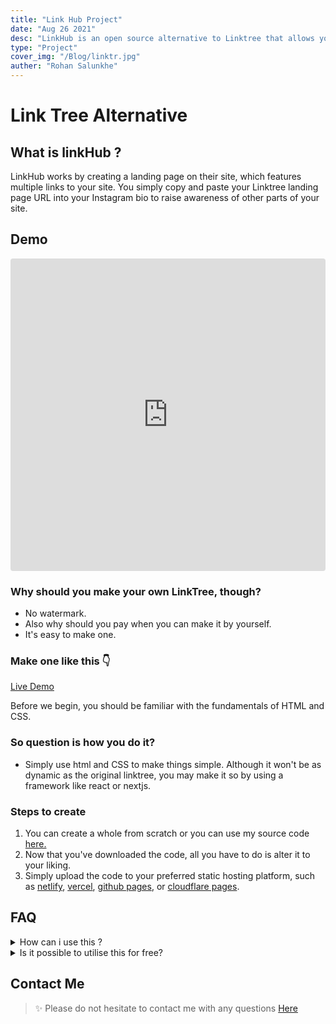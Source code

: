 ```yaml
---
title: "Link Hub Project"
date: "Aug 26 2021"
desc: "LinkHub is an open source alternative to Linktree that allows you to store all of your social links in one location."
type: "Project"
cover_img: "/Blog/linktr.jpg"
auther: "Rohan Salunkhe"
---
```


# Link Tree Alternative

## What is linkHub ?

LinkHub works by creating a landing page on their site, which features multiple links to your site. You simply copy and paste your Linktree landing page URL into your Instagram bio to raise awareness of other parts of your site.

## Demo

<iframe src="https://codesandbox.io/embed/blissful-surf-yp8zs?fontsize=14&hidenavigation=1&theme=dark"
     style="width:100%; height:500px; border:0; border-radius: 4px; overflow:hidden;"
     title="blissful-surf-yp8zs"
     allow="accelerometer; ambient-light-sensor; camera; encrypted-media; geolocation; gyroscope; hid; microphone; midi; payment; usb; vr; xr-spatial-tracking"
     sandbox="allow-forms allow-modals allow-popups allow-presentation allow-same-origin allow-scripts"
   ></iframe>
   
### Why should you make your own LinkTree, though?

- No watermark.
- Also why should you pay when you can make it by yourself.
- It's easy to make one.

### Make one like this 👇

[Live Demo](https://amrohan.ml)

Before we begin, you should be familiar with the fundamentals of HTML and CSS.

### So question is how you do it?

- Simply use html and CSS to make things simple. Although it won't be as dynamic as the original linktree, you may make it so by using a framework like react or nextjs.

### Steps to create

1. You can create a whole from scratch or you can use my source code [here.](https://github.com/amrohan/LinkTree-Alternative)
2. Now that you've downloaded the code, all you have to do is alter it to your liking.
3. Simply upload the code to your preferred static hosting platform, such as [netlify](https://www.netlify.com/), [vercel](https://vercel.com/), [github pages](https://pages.github.com), or [cloudflare pages](https://pages.cloudflare.com/).

## FAQ

<details>
<summary>How can i use this ?</summary>
Simply fork the repository or download the source code.
</details>
<details>
<summary>Is it possible to utilise this for free?</summary>
As I previously stated, it is completely free and open source for you to modify as you want.
</details>

## Contact Me

> ✨ Please do not hesitate to contact me with any questions
> [Here](https://t.me/amrohan)
